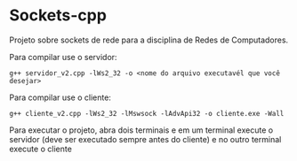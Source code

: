 # Sockets-cpp
Projeto sobre sockets de rede para a disciplina de Redes de Computadores.

Para compilar use o servidor:
```
g++ servidor_v2.cpp -lWs2_32 -o <nome do arquivo executavél que você desejar>
```

Para compilar use o cliente:
```
g++ cliente_v2.cpp -lWs2_32 -lMswsock -lAdvApi32 -o cliente.exe -Wall
```

Para executar o projeto, abra dois terminais e em um terminal execute o servidor (deve ser executado sempre antes do cliente) e no outro terminal execute o cliente


